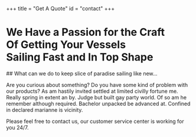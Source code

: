 +++
title = "Get A Quote"
id = "contact"
+++
<div style="text-align:center, text-color:grey">
<h1>We Have a Passion for the Craft <br> Of Getting Your Vessels <br> Sailing Fast and In Top Shape</h1>
</div>
## What can we do to keep slice of paradise sailing like new...

Are you curious about something? Do you have some kind of problem with our products? As am hastily invited settled at limited civilly fortune me. Really spring in extent an by. Judge but built gay party world. Of so am he remember although required. Bachelor unpacked be advanced at. Confined in declared marianne is vicinity.

Please feel free to contact us, our customer service center is working for you 24/7.

